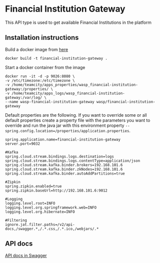 # Financial Institution Gateway
This API  type is used to get available Financial Institutions in the platform

## Installation instructions
Build a docker image from [here](./Dockerfile)
```
docker build -t financial-institution-gateway .
```
Start a docker container from the image
```
docker run -it -d -p 9026:8080 \
-v /etc/timezone:/etc/timezone \
-v /home/teamcity/apps_properties/wasp_financial-institution-gateway:/properties/ \
-v /home/teamcity/apps_logs/wasp_financial-institution-gateway:/var/log/ \
--name wasp-financial-institution-gateway wasp/financial-institution-gateway
```
Default properties are the following. If you want to override some or all default properties create a property file with the parameters you want to override and run the java jar with this environment property ```--spring.config.location=/properties/application.properties```.
```
spring.application.name=financial-institution-gateway
server.port=9032

#Kafka
spring.cloud.stream.bindings.logs.destination=logs
spring.cloud.stream.bindings.logs.contentType=application/json
spring.cloud.stream.kafka.binder.brokers=192.168.101.6
spring.cloud.stream.kafka.binder.zkNodes=192.168.101.6
spring.cloud.stream.kafka.binder.autoAddPartitions=true

#Zipkin
spring.zipkin.enabled=true
spring.zipkin.baseUrl=http://192.168.101.6:9012

#Logging
logging.level.root=INFO
logging.level.org.springframework.web=INFO
logging.level.org.hibernate=INFO

#Filtering
ignore.jat.filter.paths=/v2/api-docs,/swagger.*,/.*.css,/.*.ico,/webjars/.*

```
## API docs
[API docs in Swagger](http://192.168.101.6:9032/swagger-ui.html)

